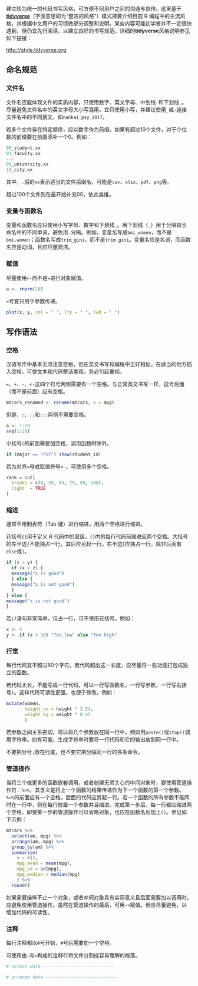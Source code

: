 
建立较为统一的代码书写风格，可方便不同用户之间的沟通与协作。这里基于[**tidyverse**](https://www.tidyverse.org/)（字面意思即为“整洁的风格”）模式择要介绍目前 R 编程中的主流风格，并根据中文用户的习惯做部分调整和说明。某些内容可能初学者并不一定很快遇到，但仍宜先行阅读，以建立良好的书写规范。详细的**tidyverse**风格说明参见如下链接：

<http://style.tidyverse.org>


## 命名规范


### 文件名

文件名应能体现文件的实质内容，只使用数字、英文字母、中划线`-`和下划线`_`。尽量避免文件名中的英文字母大小写混用，宜只使用小写，并建议使用`_`或`-`连接文件名中的不同英文，如`nankai_psy_2017`。

若多个文件存在特定顺序，应以数字作为前缀。如果有超过10个文件，对于个位数的前缀要在前面添补一个0。例如：

```r
00_student.xx
01_faculty.xx
...
09_university.xx
10_city.xx
```
其中，`.`后的`xx`表示适当的文件后缀名，可能是`csv`、`xlsx`、`pdf`、`png`等。

超过100个文件则在最开始补充00，依此类推。


### 变量与函数名

变量和函数名应只使用小写字母、数字和下划线`_`。用下划线（`_`）用于分隔较长命名中的不同单词，避免用`.`分隔。例如，变量名写成`bmi_women`，而不是`bmi.women`；函数名写成`trim_gini`，而不是`trim.gini`。变量名应是名词，而函数名应是动词，且应尽量简洁。

### 赋值

尽量使用`<-`而不是`=`进行对象赋值。

```r
a <- rnorm(10)
```

`=`号宜只用于参数传递。

```r
plot(x, y, col = " ", lty = " ", lwd = " ")
```

## 写作语法

### 空格

汉语写作中基本无须注意空格，但在英文书写和编程中正好相反。在适当的地方插入空格，可使文本和代码整洁美观，务必引起重视。

`=`、`+`、`-`、`<-`这四个符号两侧需要有一个空格。与正常英文书写一样，逗号后面（而不是前面）应有空格。

```r
mtcars_renamed <- rename(mtcars, x = mpg)
```

但是，`:`、`::`和`:::`两侧不需要空格。

```r
a <- 1:20
seq(1:20)
```

小括号`(`的前面需要加空格，调用函数时除外。

```r
if (major == "PSY") show(student_id)
```

若为对齐`=`号或赋值符号`<-`，可使用多个空格。

```r
rank = cut(
  breaks = c(0, 59, 69, 79, 89, 100),
  right  = TRUE
)
```

### 缩进

通常不用制表符（Tab 键）进行缩进，用两个空格进行缩进。


花括号`{}`用于定义 R 代码中的层级。`{}`内的每行代码前缩进应两个空格。大括号的左半边`{`不能独占一行，其后应另起一行。右半边`}`应独占一行，除非后面有`else`或`)`。

```r
if (x > y) {
  if (x > z) {
  message("x is good")
  } else {
  message("x is not good")
  }
} else {
message("x is not good")
}
```

若`if`语句非常简单，仅占一行，可不使用花括号。例如：

```r
x <- 5
y <- if (x < 10) "Too low" else "Too high"
```


### 行宽

每行代码宜不超过80个字符。若代码超出这一长度，应尽量将一些功能打包成独立的函数。

若代码太长，不能写成一行代码，可以一行写函数名，一行写参数，一行写右括号`)`。这样代码可读性更强，也便于修改。例如：

```r
mutate(women, 
       height_cm = height * 2.54, 
       weight_kg = weight * 0.45
       )
```

若参数之间关系密切，可以将几个参数放在同一行中，例如用`paste()`或`stop()`调用字符串。如有可能，生成字符串时要将一行代码和它的输出放到同一行中。

不要把分号`;`放在行尾，也不要它把分隔同一行的多条命令。

### 管道操作

当将三个或更多的函数嵌套调用，或者创建无须关心的中间对象时，要使用管道操作符：`%>%`，其含义是将上一个函数的结果传递作为下一个函数的第一个参数。`%>%`的前面应有一个空格，后面的代码应另起一行。若一个函数的所有参数不能同时在一行中，则在每行放置一个参数并且缩进。完成第一步后，每一行都应缩进两个空格。即使某一步的管道操作可以省略对象，也应在函数名后加上`()`。参见如下示例：


```r
mtcars %>%
  select(am, mpg) %>%
  arrange(am, mpg) %>%
  group_by(am) %>%
  summarise(
    n = n(),
    mpg_mean = mean(mpg),
    mpg_sd = sd(mpg),
    mpg_median = median(mpg)
    ) %>%
  round()
```


如果需要操纵不止一个对象，或者中间对象具有实际意义且后面需要加以调用时，应避免使用管道操作。虽然在管道操作的最后，可用`->`赋值。但应尽量避免，以增加代码的可读性。


### 注释

每行注释都以`#`号开始，`#`号后需要加一个空格。

可使用由`-`和`=`构成的注释行将文件分割成容易理解的段落。

```r
# select data ---------------------------

# arrange data ---------------------------
```
